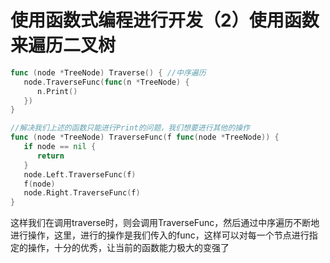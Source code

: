 # 使用函数式编程进行开发（2）使用函数来遍历二叉树

```go
func (node *TreeNode) Traverse() { //中序遍历
   node.TraverseFunc(func(n *TreeNode) {
      n.Print()
   })
}

//解决我们上述的函数只能进行Print的问题，我们想要进行其他的操作
func (node *TreeNode) TraverseFunc(f func(node *TreeNode)) {
   if node == nil {
      return
   }
   node.Left.TraverseFunc(f)
   f(node)
   node.Right.TraverseFunc(f)
}
```

这样我们在调用traverse时，则会调用TraverseFunc，然后通过中序遍历不断地进行操作，这里，进行的操作是我们传入的func，这样可以对每一个节点进行指定的操作，十分的优秀，让当前的函数能力极大的变强了